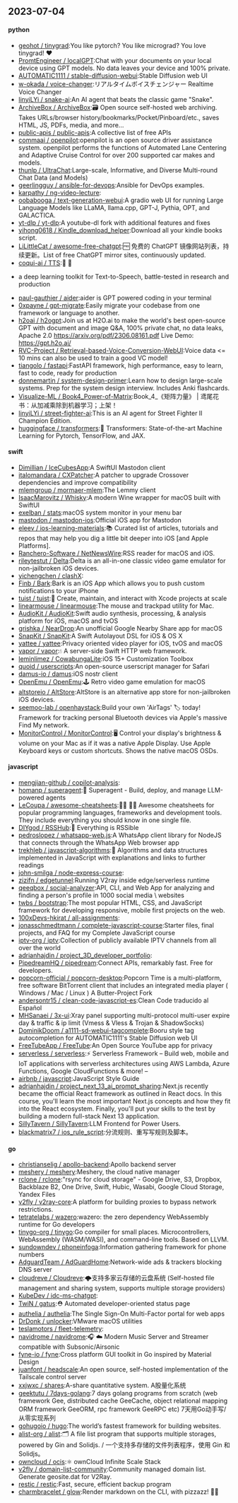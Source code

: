 ## 2023-07-04

#### python
* [geohot / tinygrad](https://github.com/geohot/tinygrad):You like pytorch? You like micrograd? You love tinygrad!
❤️
* [PromtEngineer / localGPT](https://github.com/PromtEngineer/localGPT):Chat with your documents on your local device using GPT models. No data leaves your device and 100% private.
* [AUTOMATIC1111 / stable-diffusion-webui](https://github.com/AUTOMATIC1111/stable-diffusion-webui):Stable Diffusion web UI
* [w-okada / voice-changer](https://github.com/w-okada/voice-changer):リアルタイムボイスチェンジャー Realtime Voice Changer
* [linyiLYi / snake-ai](https://github.com/linyiLYi/snake-ai):An AI agent that beats the classic game "Snake".
* [ArchiveBox / ArchiveBox](https://github.com/ArchiveBox/ArchiveBox):🗃
Open source self-hosted web archiving. Takes URLs/browser history/bookmarks/Pocket/Pinboard/etc., saves HTML, JS, PDFs, media, and more...
* [public-apis / public-apis](https://github.com/public-apis/public-apis):A collective list of free APIs
* [commaai / openpilot](https://github.com/commaai/openpilot):openpilot is an open source driver assistance system. openpilot performs the functions of Automated Lane Centering and Adaptive Cruise Control for over 200 supported car makes and models.
* [thunlp / UltraChat](https://github.com/thunlp/UltraChat):Large-scale, Informative, and Diverse Multi-round Chat Data (and Models)
* [geerlingguy / ansible-for-devops](https://github.com/geerlingguy/ansible-for-devops):Ansible for DevOps examples.
* [karpathy / ng-video-lecture](https://github.com/karpathy/ng-video-lecture):
* [oobabooga / text-generation-webui](https://github.com/oobabooga/text-generation-webui):A gradio web UI for running Large Language Models like LLaMA, llama.cpp, GPT-J, Pythia, OPT, and GALACTICA.
* [yt-dlp / yt-dlp](https://github.com/yt-dlp/yt-dlp):A youtube-dl fork with additional features and fixes
* [yihong0618 / Kindle_download_helper](https://github.com/yihong0618/Kindle_download_helper):Download all your kindle books script.
* [LiLittleCat / awesome-free-chatgpt](https://github.com/LiLittleCat/awesome-free-chatgpt):🆓
免费的 ChatGPT 镜像网站列表，持续更新。List of free ChatGPT mirror sites, continuously updated.
* [coqui-ai / TTS](https://github.com/coqui-ai/TTS):🐸
💬
- a deep learning toolkit for Text-to-Speech, battle-tested in research and production
* [paul-gauthier / aider](https://github.com/paul-gauthier/aider):aider is GPT powered coding in your terminal
* [0xpayne / gpt-migrate](https://github.com/0xpayne/gpt-migrate):Easily migrate your codebase from one framework or language to another.
* [h2oai / h2ogpt](https://github.com/h2oai/h2ogpt):Join us at H2O.ai to make the world's best open-source GPT with document and image Q&A, 100% private chat, no data leaks, Apache 2.0 https://arxiv.org/pdf/2306.08161.pdf Live Demo: https://gpt.h2o.ai/
* [RVC-Project / Retrieval-based-Voice-Conversion-WebUI](https://github.com/RVC-Project/Retrieval-based-Voice-Conversion-WebUI):Voice data <= 10 mins can also be used to train a good VC model!
* [tiangolo / fastapi](https://github.com/tiangolo/fastapi):FastAPI framework, high performance, easy to learn, fast to code, ready for production
* [donnemartin / system-design-primer](https://github.com/donnemartin/system-design-primer):Learn how to design large-scale systems. Prep for the system design interview. Includes Anki flashcards.
* [Visualize-ML / Book4_Power-of-Matrix](https://github.com/Visualize-ML/Book4_Power-of-Matrix):Book_4_《矩阵力量》 | 鸢尾花书：从加减乘除到机器学习；上架！
* [linyiLYi / street-fighter-ai](https://github.com/linyiLYi/street-fighter-ai):This is an AI agent for Street Fighter II Champion Edition.
* [huggingface / transformers](https://github.com/huggingface/transformers):🤗
Transformers: State-of-the-art Machine Learning for Pytorch, TensorFlow, and JAX.

#### swift
* [Dimillian / IceCubesApp](https://github.com/Dimillian/IceCubesApp):A SwiftUI Mastodon client
* [italomandara / CXPatcher](https://github.com/italomandara/CXPatcher):A patcher to upgrade Crossover dependencies and improve compatibility
* [mlemgroup / mormaer-mlem](https://github.com/mlemgroup/mormaer-mlem):The Lemmy client
* [IsaacMarovitz / Whisky](https://github.com/IsaacMarovitz/Whisky):A modern Wine wrapper for macOS built with SwiftUI
* [exelban / stats](https://github.com/exelban/stats):macOS system monitor in your menu bar
* [mastodon / mastodon-ios](https://github.com/mastodon/mastodon-ios):Official iOS app for Mastodon
* [eleev / ios-learning-materials](https://github.com/eleev/ios-learning-materials):📚
Curated list of articles, tutorials and repos that may help you dig a little bit deeper into iOS [and Apple Platforms].
* [Ranchero-Software / NetNewsWire](https://github.com/Ranchero-Software/NetNewsWire):RSS reader for macOS and iOS.
* [rileytestut / Delta](https://github.com/rileytestut/Delta):Delta is an all-in-one classic video game emulator for non-jailbroken iOS devices.
* [yichengchen / clashX](https://github.com/yichengchen/clashX):
* [Finb / Bark](https://github.com/Finb/Bark):Bark is an iOS App which allows you to push custom notifications to your iPhone
* [tuist / tuist](https://github.com/tuist/tuist):🚀
Create, maintain, and interact with Xcode projects at scale
* [linearmouse / linearmouse](https://github.com/linearmouse/linearmouse):The mouse and trackpad utility for Mac.
* [AudioKit / AudioKit](https://github.com/AudioKit/AudioKit):Swift audio synthesis, processing, & analysis platform for iOS, macOS and tvOS
* [grishka / NearDrop](https://github.com/grishka/NearDrop):An unofficial Google Nearby Share app for macOS
* [SnapKit / SnapKit](https://github.com/SnapKit/SnapKit):A Swift Autolayout DSL for iOS & OS X
* [yattee / yattee](https://github.com/yattee/yattee):Privacy oriented video player for iOS, tvOS and macOS
* [vapor / vapor](https://github.com/vapor/vapor):💧 A server-side Swift HTTP web framework.
* [leminlimez / CowabungaLite](https://github.com/leminlimez/CowabungaLite):iOS 15+ Customization Toolbox
* [quoid / userscripts](https://github.com/quoid/userscripts):An open-source userscript manager for Safari
* [damus-io / damus](https://github.com/damus-io/damus):iOS nostr client
* [OpenEmu / OpenEmu](https://github.com/OpenEmu/OpenEmu):🕹
Retro video game emulation for macOS
* [altstoreio / AltStore](https://github.com/altstoreio/AltStore):AltStore is an alternative app store for non-jailbroken iOS devices.
* [seemoo-lab / openhaystack](https://github.com/seemoo-lab/openhaystack):Build your own 'AirTags' 🏷 today! Framework for tracking personal Bluetooth devices via Apple's massive Find My network.
* [MonitorControl / MonitorControl](https://github.com/MonitorControl/MonitorControl):🖥 Control your display's brightness & volume on your Mac as if it was a native Apple Display. Use Apple Keyboard keys or custom shortcuts. Shows the native macOS OSDs.

#### javascript
* [mengjian-github / copilot-analysis](https://github.com/mengjian-github/copilot-analysis):
* [homanp / superagent](https://github.com/homanp/superagent):🥷 Superagent - Build, deploy, and manage LLM-powered agents
* [LeCoupa / awesome-cheatsheets](https://github.com/LeCoupa/awesome-cheatsheets):👩‍💻
👨‍💻
Awesome cheatsheets for popular programming languages, frameworks and development tools. They include everything you should know in one single file.
* [DIYgod / RSSHub](https://github.com/DIYgod/RSSHub):🍰
Everything is RSSible
* [pedroslopez / whatsapp-web.js](https://github.com/pedroslopez/whatsapp-web.js):A WhatsApp client library for NodeJS that connects through the WhatsApp Web browser app
* [trekhleb / javascript-algorithms](https://github.com/trekhleb/javascript-algorithms):📝
Algorithms and data structures implemented in JavaScript with explanations and links to further readings
* [john-smilga / node-express-course](https://github.com/john-smilga/node-express-course):
* [zizifn / edgetunnel](https://github.com/zizifn/edgetunnel):Running V2ray inside edge/serverless runtime
* [qeeqbox / social-analyzer](https://github.com/qeeqbox/social-analyzer):API, CLI, and Web App for analyzing and finding a person's profile in 1000 social media \ websites
* [twbs / bootstrap](https://github.com/twbs/bootstrap):The most popular HTML, CSS, and JavaScript framework for developing responsive, mobile first projects on the web.
* [100xDevs-hkirat / all-assignments](https://github.com/100xDevs-hkirat/all-assignments):
* [jonasschmedtmann / complete-javascript-course](https://github.com/jonasschmedtmann/complete-javascript-course):Starter files, final projects, and FAQ for my Complete JavaScript course
* [iptv-org / iptv](https://github.com/iptv-org/iptv):Collection of publicly available IPTV channels from all over the world
* [adrianhajdin / project_3D_developer_portfolio](https://github.com/adrianhajdin/project_3D_developer_portfolio):
* [PipedreamHQ / pipedream](https://github.com/PipedreamHQ/pipedream):Connect APIs, remarkably fast. Free for developers.
* [popcorn-official / popcorn-desktop](https://github.com/popcorn-official/popcorn-desktop):Popcorn Time is a multi-platform, free software BitTorrent client that includes an integrated media player ( Windows / Mac / Linux ) A Butter-Project Fork
* [andersontr15 / clean-code-javascript-es](https://github.com/andersontr15/clean-code-javascript-es):Clean Code traducido al Español
* [MHSanaei / 3x-ui](https://github.com/MHSanaei/3x-ui):Xray panel supporting multi-protocol multi-user expire day & traffic & ip limit (Vmess & Vless & Trojan & ShadowSocks)
* [DominikDoom / a1111-sd-webui-tagcomplete](https://github.com/DominikDoom/a1111-sd-webui-tagcomplete):Booru style tag autocompletion for AUTOMATIC1111's Stable Diffusion web UI
* [FreeTubeApp / FreeTube](https://github.com/FreeTubeApp/FreeTube):An Open Source YouTube app for privacy
* [serverless / serverless](https://github.com/serverless/serverless):⚡
Serverless Framework – Build web, mobile and IoT applications with serverless architectures using AWS Lambda, Azure Functions, Google CloudFunctions & more! –
* [airbnb / javascript](https://github.com/airbnb/javascript):JavaScript Style Guide
* [adrianhajdin / project_next_13_ai_prompt_sharing](https://github.com/adrianhajdin/project_next_13_ai_prompt_sharing):Next.js recently became the official React framework as outlined in React docs. In this course, you'll learn the most important Next.js concepts and how they fit into the React ecosystem. Finally, you'll put your skills to the test by building a modern full-stack Next 13 application.
* [SillyTavern / SillyTavern](https://github.com/SillyTavern/SillyTavern):LLM Frontend for Power Users.
* [blackmatrix7 / ios_rule_script](https://github.com/blackmatrix7/ios_rule_script):分流规则、重写写规则及脚本。

#### go
* [christianselig / apollo-backend](https://github.com/christianselig/apollo-backend):Apollo backend server
* [meshery / meshery](https://github.com/meshery/meshery):Meshery, the cloud native manager
* [rclone / rclone](https://github.com/rclone/rclone):"rsync for cloud storage" - Google Drive, S3, Dropbox, Backblaze B2, One Drive, Swift, Hubic, Wasabi, Google Cloud Storage, Yandex Files
* [v2fly / v2ray-core](https://github.com/v2fly/v2ray-core):A platform for building proxies to bypass network restrictions.
* [tetratelabs / wazero](https://github.com/tetratelabs/wazero):wazero: the zero dependency WebAssembly runtime for Go developers
* [tinygo-org / tinygo](https://github.com/tinygo-org/tinygo):Go compiler for small places. Microcontrollers, WebAssembly (WASM/WASI), and command-line tools. Based on LLVM.
* [sundowndev / phoneinfoga](https://github.com/sundowndev/phoneinfoga):Information gathering framework for phone numbers
* [AdguardTeam / AdGuardHome](https://github.com/AdguardTeam/AdGuardHome):Network-wide ads & trackers blocking DNS server
* [cloudreve / Cloudreve](https://github.com/cloudreve/Cloudreve):🌩支持多家云存储的云盘系统 (Self-hosted file management and sharing system, supports multiple storage providers)
* [KubeDev / idc-ms-chatgpt](https://github.com/KubeDev/idc-ms-chatgpt):
* [TwiN / gatus](https://github.com/TwiN/gatus):⛑ Automated developer-oriented status page
* [authelia / authelia](https://github.com/authelia/authelia):The Single Sign-On Multi-Factor portal for web apps
* [DrDonk / unlocker](https://github.com/DrDonk/unlocker):VMware macOS utilities
* [teslamotors / fleet-telemetry](https://github.com/teslamotors/fleet-telemetry):
* [navidrome / navidrome](https://github.com/navidrome/navidrome):🎧
☁️
Modern Music Server and Streamer compatible with Subsonic/Airsonic
* [fyne-io / fyne](https://github.com/fyne-io/fyne):Cross platform GUI toolkit in Go inspired by Material Design
* [juanfont / headscale](https://github.com/juanfont/headscale):An open source, self-hosted implementation of the Tailscale control server
* [xxjwxc / shares](https://github.com/xxjwxc/shares):A-share quantitative system. A股量化系统
* [geektutu / 7days-golang](https://github.com/geektutu/7days-golang):7 days golang programs from scratch (web framework Gee, distributed cache GeeCache, object relational mapping ORM framework GeeORM, rpc framework GeeRPC etc) 7天用Go动手写/从零实现系列
* [gohugoio / hugo](https://github.com/gohugoio/hugo):The world’s fastest framework for building websites.
* [alist-org / alist](https://github.com/alist-org/alist):🗂️
A file list program that supports multiple storages, powered by Gin and Solidjs. / 一个支持多存储的文件列表程序，使用 Gin 和 Solidjs。
* [owncloud / ocis](https://github.com/owncloud/ocis):⚛️ ownCloud Infinite Scale Stack
* [v2fly / domain-list-community](https://github.com/v2fly/domain-list-community):Community managed domain list. Generate geosite.dat for V2Ray.
* [restic / restic](https://github.com/restic/restic):Fast, secure, efficient backup program
* [charmbracelet / glow](https://github.com/charmbracelet/glow):Render markdown on the CLI, with pizzazz! 💅🏻

